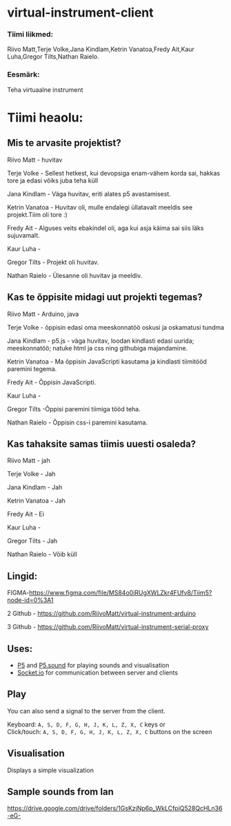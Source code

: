 # virtual-instrument-client
### Tiimi liikmed:
Riivo Matt,Terje Volke,Jana Kindlam,Ketrin Vanatoa,Fredy Ait,Kaur Luha,Gregor Tilts,Nathan Raielo.
### Eesmärk:
Teha  virtuaalne instrument

# Tiimi heaolu:
## Mis te arvasite projektist?
Riivo Matt - huvitav

Terje Volke - Sellest hetkest, kui devopsiga enam-vähem korda sai, hakkas tore ja edasi võiks juba teha küll

Jana Kindlam - Väga huvitav, eriti alates p5 avastamisest.

Ketrin Vanatoa - Huvitav oli, mulle endalegi üllatavalt meeldis see projekt.Tiim oli tore :)

Fredy Ait - Alguses veits ebakindel oli, aga kui asja käima sai siis läks sujuvamalt.

Kaur Luha -

Gregor Tilts - Projekt oli huvitav.

Nathan Raielo - Ülesanne oli huvitav ja meeldiv.

## Kas te õppisite midagi uut projekti tegemas?
Riivo Matt - Arduino, java

Terje Volke - õppisin edasi oma meeskonnatöö oskusi ja oskamatusi tundma

Jana Kindlam - p5.js - väga huvitav, loodan kindlasti edasi uurida; meeskonnatöö; natuke html ja css ning githubiga majandamine.

Ketrin Vanatoa - Ma õppisin JavaScripti kasutama ja kindlasti tiimitööd paremini tegema.

Fredy Ait - Õppisin JavaScripti.

Kaur Luha -

Gregor Tilts -Õppisi paremini tiimiga tööd teha.

Nathan Raielo - Õppisin css-i paremini kasutama.


## Kas tahaksite samas tiimis uuesti osaleda?
Riivo Matt - jah

Terje Volke - Jah

Jana Kindlam - Jah

Ketrin Vanatoa - Jah

Fredy Ait - Ei

Kaur Luha -

Gregor Tilts - Jah

Nathan Raielo - Võib küll

## Lingid:
FIGMA-https://www.figma.com/file/MS84o0iRUgXWLZkr4FUfv8/Tiim5?node-id=0%3A1

2 Github - https://github.com/RiivoMatt/virtual-instrument-arduino

3 Github - https://github.com/RiivoMatt/virtual-instrument-serial-proxy

## Uses:
- [P5](https://p5js.org/) and [P5.sound](https://p5js.org/reference/#/libraries/p5.sound) for playing sounds and visualisation
- [Socket.io](https://socket.io/) for communication between server and clients 

## Play
You can also send a signal to the server from the client.

Keyboard: ```A, S, D, F, G, H, J, K, L, Z, X, C``` keys or  
Click/touch: ```A, S, D, F, G, H, J, K, L, Z, X, C``` buttons on the screen

## Visualisation
Displays a simple visualization 

## Sample sounds from Ian

https://drive.google.com/drive/folders/1GsKzjNp6p_WkLCfpiQ528QcHLn36-eG-


